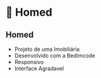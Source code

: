 # 	:house_with_garden: Homed

## Homed
- Projeto de uma Imobiliária
- Desenvolvido com a Bedimcode
- Responsivo
- Interface Agradavel
